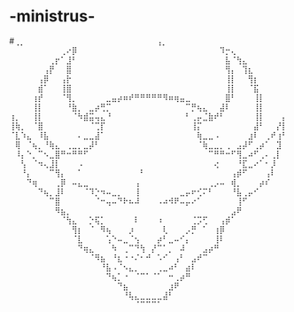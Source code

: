 # -ministrus-
#⢀⡀⠀⠀⠀⠀⠀⠀⠀⠀⠀⠀⠀⠀⠀⠀⠀⠀⠀⠀⠀⠀⠀⠀⠀⢠⡀⠀⠀⠀⠀⠀⠀⠀⠀⠀⠀⠀
⠀⠀⠀⠀⠀⠀⠀⠀⠀⢀⠔⡿⠀⠀⠀⠀⠀⠀⠀⠀⠀⠀⠀⠀⠀⠀⠀⠀⠀⠀⠀⠀⠀⠀⠀⠀⠀⠹⡒⢄⠀⠀⠀⠀⠀⠀⠀⠀⠀
⠀⠀⠀⠀⠀⠀⠀⢀⡖⠁⣸⠃⠀⠀⠀⠀⠀⠀⠀⠀⠀⠀⠀⠀⠀⠀⠀⠀⠀⠀⠀⠀⠀⠀⠀⠀⠀⠀⣧⠈⢳⣄⠀⠀⠀⠀⠀⠀⠀
⠀⠀⠀⠀⠀⠀⢠⡟⠀⠀⣿⠀⠀⠀⠀⠀⠀⠀⠀⠀⠀⠀⠀⠀⠀⠀⠀⠀⠀⠀⠀⠀⠀⠀⠀⠀⠀⠀⢻⡄⠀⢹⣆⠀⠀⠀⠀⠀⠀
⠀⠀⠀⠀⠀⢠⡿⠀⠀⢠⡗⠀⠀⠀⠀⠀⠀⠀⠀⠀⠀⠀⠀⠀⠀⠀⠀⠀⠀⠀⠀⠀⠀⠀⠀⠀⠀⠀⢸⡇⠀⠀⢻⡆⠀⠀⠀⠀⠀
⠀⠀⠀⠀⠀⣾⠁⠀⠀⢸⣿⠀⠀⠀⠀⠀⠀⠀⠀⠀⠀⠀⠀⠀⠀⠀⠀⠀⠀⠀⠀⠀⠀⠀⠀⠀⠀⠀⢸⡇⠀⠀⠈⣯⠀⠀⠀⠀⠀
⠀⠀⠀⠀⢰⡞⠀⠀⠀⠈⢻⡀⠀⠀⠀⠀⠀⣀⣤⡴⠶⠞⠛⠛⠛⠛⠛⠻⠶⢶⣤⣀⠀⠀⠀⠀⠀⠀⣿⠃⠀⠀⠀⢸⡇⠀⠀⠀⠀
⠀⠀⠀⠀⢸⡇⠀⠀⠀⠀⠘⣷⡀⠀⣀⡴⢛⡉⠀⠀⠀⠀⠀⠀⠀⠀⠀⠀⠀⠀⠀⠉⡛⢦⣄⠀⠀⣼⠇⠀⠀⠀⠀⢸⡇⠀⠀⠀⠀
⢰⡀⠀⠀⢸⡇⠀⠀⠀⠀⠀⠈⠳⣾⣭⢤⣄⠘⠀⠀⠀⠀⠀⠀⠀⠀⠀⠀⠀⠀⠀⠃⢀⡤⣈⣷⠞⠃⠀⠀⠀⠀⠀⢸⡇⠀⠀⠀⡄
⢸⢷⡀⠀⠈⣿⠀⠀⠀⠀⠀⠀⠀⠀⠈⢉⡏⠀⠀⠀⠀⠀⠀⠀⠀⠀⠀⠀⠀⠀⠀⠀⢸⡍⠀⠀⠀⠀⠀⠀⠀⠀⠀⣼⠃⠀⠀⡜⡇
⠈⣇⠱⣄⠀⠸⣧⠀⠀⠀⠀⠀⠄⣀⣀⣼⠁⠀⠀⠀⠀⠀⠀⠀⠀⠀⠀⠀⠀⠀⠀⠀⠀⢷⣀⣀⠠⠀⠀⠀⠀⠀⣰⠇⠀⢀⠞⢰⠃
⠀⢿⠀⠈⢦⡀⠘⢷⣄⠀⢀⣀⡀⣀⡼⠃⠀⠀⠀⠀⠀⠀⠀⠀⠀⠀⠀⠀⠀⠀⠀⠀⠀⠈⢷⣀⣀⡀⢀⠀⣠⡼⠋⢀⡴⠁⠀⣹⠀
⠀⠸⡄⠑⡀⠉⠢⣀⣿⠛⠒⠛⠛⠋⠀⠀⠀⠀⠀⠀⠀⠀⠀⠀⠀⠀⠀⠀⠀⠀⠀⠀⠀⠀⠀⠉⠛⠛⠒⠋⢻⣀⠴⠋⢀⠄⢀⡇⠀
⠀⠀⢣⠀⠈⠲⢄⣸⡇⠀⠀⠀⠠⠀⠀⠀⠀⠀⠀⠀⠀⠀⠀⠀⠀⠀⠀⠀⠀⠀⠀⠀⠀⠀⠀⠀⢔⠀⠀⠀⠘⣏⣀⠔⠁⠂⡸⠀⠀
⠀⠀⠘⡄⠀⠀⠀⠉⢻⡄⠀⠀⠁⠀⠀⠀⠀⠀⠀⠀⠀⠀⠀⠃⠀⠀⠀⠀⠀⠀⠀⠀⠀⠀⠀⠀⠀⠀⠀⢠⡾⠋⠀⠀⠀⢠⠇⠀⠀
⠀⠀⠀⠙⢶⠀⠀⠀⢀⡿⠀⠤⣄⣀⠀⠀⠀⠀⠀⠀⠀⠀⢠⠀⠀⠀⠀⠀⠀⠀⠀⠀⠀⠀⠀⢀⡠⠤⠀⢾⡀⠀⠀⠀⡴⠎⠀⠀⠀
⠀⠀⠀⠀⠀⠙⢦⡀⣸⠇⠀⠀⠀⠈⠹⡑⠲⠤⣀⡀⠀⠀⢸⠀⠀⠀⠀⠀⠀⠀⣀⡤⠖⢊⠍⠃⠀⠀⠀⠘⣧⢀⡤⠊⠀⠀⠀⠀⠀
⠀⠀⠀⠀⠀⠀⠀⠉⣿⠀⠀⠀⠀⠀⠀⠈⠒⢤⠤⠙⠗⠦⠼⠀⠀⠀⠠⠴⠺⠟⠤⡤⠔⠁⠀⠀⠀⠀⠀⠀⢸⠋⠀⠀⠀⠀⠀⠀⠀
⠀⠀⠀⠀⠀⠀⠀⠀⠻⣦⡀⠀⠀⠀⠀⠀⠀⠀⠀⠀⠀⠀⠀⠀⠀⠀⠀⠀⠀⠀⠀⠀⠀⠀⠀⠀⠀⠀⠀⣠⠟⠀⠀⠀⠀⠀⠀⠀⠀
⠀⠀⠀⠀⠀⠀⠀⠀⠀⠈⢳⣄⠀⠀⡑⢯⡁⠀⠀⠀⠀⠀⠇⠀⠀⠀⠰⠀⠀⠀⠀⠀⢈⡩⢋⠀⠀⢠⡾⠁⠀⠀⠀⠀⠀⠀⠀⠀⠀
⠀⠀⠀⠀⠀⠀⠀⠀⠀⠀⠀⢻⡆⠀⠈⠀⠻⢦⠀⠀⠀⡰⠀⠀⠀⠀⠀⢇⠀⠀⠀⡠⡛⠀⠁⠀⢰⡿⠀⠀⠀⠀⠀⠀⠀⠀⠀⠀⠀
⠀⠀⠀⠀⠀⠀⠀⠀⠀⠀⠀⠈⣇⠀⠀⠀⠀⢡⠑⠤⣀⠈⢢⠀⠀⠀⡴⠃⣀⠤⠊⡄⠀⠀⠀⠀⢸⠇⠀⠀⠀⠀⠀⠀⠀⠀⠀⠀⠀
⠀⠀⠀⠀⠀⠀⠀⠀⠀⠀⠀⠀⠙⢶⣄⠀⠀⠀⠳⠀⢀⠉⠙⢳⠀⡜⠉⠁⡀⠀⠼⠀⠀⠀⣠⡴⠛⠀⠀⠀⠀⠀⠀⠀⠀⠀⠀⠀⠀
⠀⠀⠀⠀⠀⠀⠀⠀⠀⠀⠀⠀⠀⠀⠈⠻⣦⠀⠘⣆⠐⠐⠌⠂⠚⠀⠡⠊⠀⢠⠃⠀⣠⠞⠉⠀⠀⠀⠀⠀⠀⠀⠀⠀⠀⠀⠀⠀⠀
⠀⠀⠀⠀⠀⠀⠀⠀⠀⠀⠀⠀⠀⠀⠀⠀⠘⣧⠠⠈⠢⣄⡀⠀⠀⠀⢀⣀⠴⠃⠀⣴⠇⠀⠀⠀⠀⠀⠀⠀⠀⠀⠀⠀⠀⠀⠀⠀⠀
⠀⠀⠀⠀⠀⠀⠀⠀⠀⠀⠀⠀⠀⠀⠀⠀⠀⠙⢦⡁⠐⠀⠈⠉⠁⠈⠁⠀⠒⢀⡴⠛⠀⠀⠀⠀⠀⠀⠀⠀⠀⠀⠀⠀⠀⠀⠀⠀⠀
⠀⠀⠀⠀⠀⠀⠀⠀⠀⠀⠀⠀⠀⠀⠀⠀⠀⠀⠀⠙⣦⠀⠀⠀⠀⠀⠀⠀⣰⠟⠀⠀⠀⠀⠀⠀⠀⠀⠀⠀⠀⠀⠀⠀⠀⠀⠀⠀⠀
⠀⠀⠀⠀⠀⠀⠀⠀⠀⠀⠀⠀⠀⠀⠀⠀⠀⠀⠀⠀⠘⢧⣄⣀⣀⣀⣀⣼⠃⠀⠀⠀⠀⠀⠀⠀⠀⠀⠀⠀⠀⠀⠀⠀⠀⠀⠀⠀⠀
⠀⠀⠀⠀⠀⠀⠀⠀⠀⠀⠀⠀⠀⠀⠀⠀⠀⠀⠀⠀⠀⠀⠈⠉⠉⠉⠁⠀⠀⠀⠀⠀⠀
